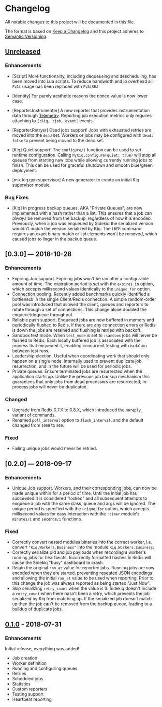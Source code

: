 # Changelog

All notable changes to this project will be documented in this file.

The format is based on [Keep a Changelog](http://keepachangelog.com/en/1.0.0/)
and this project adheres to [Semantic Versioning](http://semver.org/spec/v2.0.0.html).

## [Unreleased]

### Enhancements

- [Script] More functionality, including dequeueing and descheduling, has been
  moved into Lua scripts. To reduce bandwidth and io overhead all `EVAL` usage
  has been replaced with `EVALSHA`.

- [Identity] For purely aesthetic reasons the nonce value is now lower case.

- [Reporter.Instrumenter] A new reporter that provides instrumentation data
  through [Telemetry](https://hexdocs.pm/telemetry). Reporting job execution
  metrics only requires attaching to `[:kiq, :job, event]` events.

- [Reporter.Retryer] Dead jobs support! Jobs with exhausted retries are moved
  into the `dead` set. Workers or jobs may be configured with `dead: false` to
  prevent being moved to the dead set.

- [Kiq] Quiet support! The `configure/1` function can be used to set runtime
  configuration. Calling `MyKiq.configure(quiet: true)` will stop all queues
  from starting new jobs while allowing currently running jobs to finish. This
  can be used for graceful shutdown and smooth blue/green deployment.

- [mix kiq.gen.supervisor] A new generator to create an initial Kiq supervisor
  module.

### Bug Fixes

- [Kiq] In progress backup queues, AKA "Private Queues", are now implemented
  with a hash rather than a list. This ensures that a job can _always_ be
  removed from the backup, regardless of how it is encoded. Previously, when a
  job was enqueued by Sidekiq the serialized version wouldn't match the
  version serialized by Kiq. The `LREM` command requires an exact binary match
  or list elements won't be removed, which caused jobs to linger in the backup
  queue.

## [0.3.0] — 2018-10-28

### Enhancements

- Expiring Job support. Expiring jobs won't be ran after a configurable amount
  of time. The expiration period is set with the `expires_in` option, which
  accepts millisecond values identically to the `unique_for` option.
- Connection pooling. Recently added benchmarks quickly identified a bottleneck
  in the single Client/Redis connection. A simple random-order pool was
  introduced that allowed the client, queues and reporters to rotate through a
  set of connections. This change alone doubled the enqueue/dequeue throughput.
- Reliable push support. Enqueued jobs are now buffered in memory and
  periodically flushed to Redis. If there are any connection errors or Redis is
  down the jobs are retained and flushing is retried with backoff.
- Sandbox test mode. When `test_mode` is set to `:sandbox` jobs will never be
  flushed to Redis. Each locally buffered job is associated with the process
  that enqueued it, enabling concurrent testing with isolation between test
  runs.
- Leadership election. Useful when coordinating work that should only happen on
  a single node. Internally used to prevent duplicate job resurrection, and in
  the future will be used for periodic jobs.
- Private queues. Ensure terminated jobs are resurrected when the application
  starts up. Unlike the previous job backup mechanism this guarantees that only
  jobs from dead processors are resurrected; in-process jobs will never be
  duplicated.

### Changed

- Upgrade from Redix 0.7.X to 0.8.X, which introduced the `noreply_` variant of
  commands.
- Renamed `poll_interval` option to `flush_interval`, and the default changed
  from `1000` to `500`.

### Fixed

- Failing unique jobs would never be retried.

## [0.2.0] — 2018-09-17

### Enhancements

- Unique Job support. Workers, and their corresponding jobs, can now be made
  unique within for a period of time. Until the initial job has succeeded it is
  considered "locked" and all subsequent attempts to enqueue a job with the same
  class, queue and args will be ignored. The unique period is specified with the
  `unique_for` option, which accepts millisecond values for easy interaction
  with the `:timer` module's `minutes/1` and `seconds/1` functions.

### Fixed

- Correctly convert nested modules binaries into the correct worker, i.e.
  convert `"Kiq.Workers.Business"` into the module `Kiq.Workers.Business`.
- Correctly serialize pid and job payloads when recording a worker's running
  jobs for heartbeats. Incorrectly formatted hashes in Redis will cause the
  Sidekiq "busy" dashboard to crash.
- Retain the original `ran_at` value for reported jobs. Running jobs are now
  encoded when they are started, preventing repeated JSON encodings and allowing
  the initial `ran_at` value to be used when reporting. Prior to this change
  the job was always reported as being started "Just Now".
- Skip serializing `retry_count` when the value is 0. Sidekiq doesn't include a
  `retry_count` when there hasn't been a retry, which prevents the job
  serialized by Kiq from matching up. If the serialized job doesn't match up
  then the job can't be removed from the backup queue, leading to a buildup of
  duplicate jobs.

## [0.1.0] - 2018-07-31

### Enhancements

Initial release, everything was added!

- Job creation
- Worker definition
- Running and configuring queues
- Retries
- Scheduled jobs
- Statistics
- Custom reporters
- Testing support
- Heartbeat reporting

[Unreleased]: https://github.com/sorentwo/kiq/compare/v0.1.0...HEAD
[0.1.0]: https://github.com/sorentwo/kiq/compare/e6106af2506...v0.1.0
